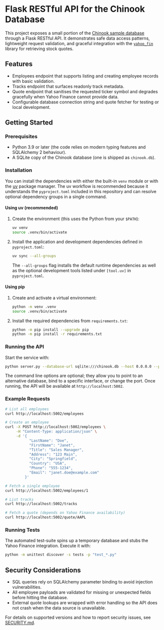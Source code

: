 # Flask RESTful API for the Chinook Database

This project exposes a small portion of the [Chinook sample database](https://github.com/lerocha/chinook-database) through a Flask RESTful API.  It demonstrates safe data access patterns, lightweight request validation, and graceful integration with the [`yahoo_fin`](https://theautomatic.net/yahoo_fin-documentation/) library for retrieving stock quotes.

## Features

* Employees endpoint that supports listing and creating employee records with basic validation.
* Tracks endpoint that surfaces readonly track metadata.
* Quote endpoint that sanitises the requested ticker symbol and degrades gracefully when Yahoo Finance cannot provide data.
* Configurable database connection string and quote fetcher for testing or local development.

## Getting Started

### Prerequisites

* Python 3.9 or later (the code relies on modern typing features and SQLAlchemy 2 behaviour).
* A SQLite copy of the Chinook database (one is shipped as `chinook.db`).

### Installation

You can install the dependencies with either the built-in `venv` module or with
the [uv](https://github.com/astral-sh/uv) package manager.  The uv workflow is
recommended because it understands the `pyproject.toml` included in this
repository and can resolve optional dependency groups in a single command.

#### Using uv (recommended)

1. Create the environment (this uses the Python from your `$PATH`):

   ```bash
   uv venv
   source .venv/bin/activate
   ```

2. Install the application and development dependencies defined in
   `pyproject.toml`:

   ```bash
   uv sync --all-groups
   ```

   The `--all-groups` flag installs the default runtime dependencies as well as
   the optional development tools listed under `[tool.uv]` in
   `pyproject.toml`.

#### Using pip

1. Create and activate a virtual environment:

   ```bash
   python -m venv .venv
   source .venv/bin/activate
   ```

2. Install the required dependencies from `requirements.txt`:

   ```bash
   python -m pip install --upgrade pip
   python -m pip install -r requirements.txt
   ```

### Running the API

Start the service with:

```bash
python server.py --database-url sqlite:///chinook.db --host 0.0.0.0 --port 5002
```

The command line options are optional; they allow you to point to an alternative database, bind to a specific interface, or change the port.  Once running, the API will be available at `http://localhost:5002`.

### Example Requests

```bash
# List all employees
curl http://localhost:5002/employees

# Create an employee
curl -X POST http://localhost:5002/employees \
     -H "Content-Type: application/json" \
     -d '{
           "LastName": "Doe",
           "FirstName": "Janet",
           "Title": "Sales Manager",
           "Address": "123 Main",
           "City": "Springfield",
           "Country": "USA",
           "Phone": "555-1234",
           "Email": "janet.doe@example.com"
         }'

# Fetch a single employee
curl http://localhost:5002/employees/1

# List tracks
curl http://localhost:5002/tracks

# Fetch a quote (depends on Yahoo Finance availability)
curl http://localhost:5002/quote/AAPL
```

### Running Tests

The automated test-suite spins up a temporary database and stubs the Yahoo Finance integration.  Execute it with:

```bash
python -m unittest discover -s tests -p "test_*.py"
```

## Security Considerations

* SQL queries rely on SQLAlchemy parameter binding to avoid injection vulnerabilities.
* All employee payloads are validated for missing or unexpected fields before hitting the database.
* External quote lookups are wrapped with error handling so the API does not crash when the data source is unavailable.

For details on supported versions and how to report security issues, see [SECURITY.md](SECURITY.md).
